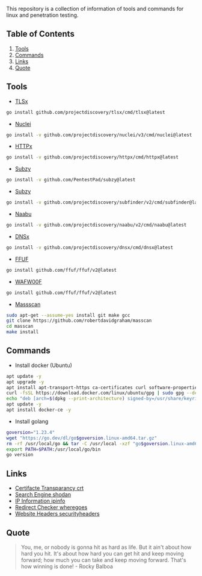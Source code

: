 This repository is a collection of information of tools and commands for linux and penetration testing.

## Table of Contents

1. [Tools](#tools)
2. [Commands](#commands)
3. [Links](#links)
4. [Quote](#quote)

## Tools

- [TLSx](https://github.com/projectdiscovery/tlsx)
```bash
go install github.com/projectdiscovery/tlsx/cmd/tlsx@latest
```

- [Nuclei](https://github.com/projectdiscovery/nuclei)
```bash
go install -v github.com/projectdiscovery/nuclei/v3/cmd/nuclei@latest
```

- [HTTPx](https://github.com/projectdiscovery/httpx)
```bash
go install -v github.com/projectdiscovery/httpx/cmd/httpx@latest
```

- [Subzy](https://github.com/PentestPad/subzy)
```bash
go install -v github.com/PentestPad/subzy@latest
```

- [Subzy](https://github.com/projectdiscovery/subfinder)
```bash
go install -v github.com/projectdiscovery/subfinder/v2/cmd/subfinder@latest
```

- [Naabu](https://github.com/projectdiscovery/naabu)
```bash
go install -v github.com/projectdiscovery/naabu/v2/cmd/naabu@latest
```

- [DNSx](https://github.com/projectdiscovery/dnsx)
```bash
go install -v github.com/projectdiscovery/dnsx/cmd/dnsx@latest
```

- [FFUF](https://github.com/ffuf/ffuf)
```bash
go install github.com/ffuf/ffuf/v2@latest
```

- [WAFW00F](https://github.com/EnableSecurity/wafw00f)
```bash
go install github.com/ffuf/ffuf/v2@latest
```

- [Massscan](https://github.com/robertdavidgraham/masscan)
```bash
sudo apt-get --assume-yes install git make gcc
git clone https://github.com/robertdavidgraham/masscan
cd masscan
make install
```
## Commands

- Install docker (Ubuntu)
```bash
apt update -y
apt upgrade -y
apt install apt-transport-https ca-certificates curl software-properties-common -y
curl -fsSL https://download.docker.com/linux/ubuntu/gpg | sudo gpg --dearmor -o /usr/share/keyrings/docker-archive-keyring.gpg
echo "deb [arch=$(dpkg --print-architecture) signed-by=/usr/share/keyrings/docker-archive-keyring.gpg] https://download.docker.com/linux/ubuntu $(lsb_release -cs) stable" | sudo tee /etc/apt/sources.list.d/docker.list > /dev/null
apt update -y
apt install docker-ce -y
```

- Install golang
```bash
goversion="1.23.4"
wget "https://go.dev/dl/go$goversion.linux-amd64.tar.gz"
rm -rf /usr/local/go && tar -C /usr/local -xzf "go$goversion.linux-amd64.tar.gz"
export PATH=$PATH:/usr/local/go/bin
go version
```

## Links

- [Certifacte Transparancy crt](https://crt.sh/)
- [Search Engine shodan](https://www.shodan.io/)
- [IP Information ipinfo](https://ipinfo.io/)
- [Redirect Checker wheregoes](https://wheregoes.com/)
- [Website Headers securityheaders](https://securityheaders.com/)

## Quote
> You, me, or nobody is gonna hit as hard as life. But it ain't about how hard you hit. It's about how hard you can get hit and keep moving forward; how much you can take and keep moving forward. That's how winning is done! - Rocky Balboa
